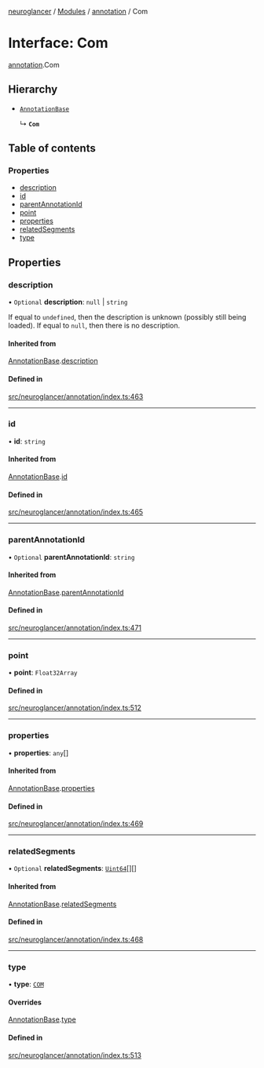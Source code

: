 [neuroglancer](../README.md) / [Modules](../modules.md) / [annotation](../modules/annotation.md) / Com

# Interface: Com

[annotation](../modules/annotation.md).Com

## Hierarchy

- [`AnnotationBase`](annotation.AnnotationBase.md)

  ↳ **`Com`**

## Table of contents

### Properties

- [description](annotation.Com.md#description)
- [id](annotation.Com.md#id)
- [parentAnnotationId](annotation.Com.md#parentannotationid)
- [point](annotation.Com.md#point)
- [properties](annotation.Com.md#properties)
- [relatedSegments](annotation.Com.md#relatedsegments)
- [type](annotation.Com.md#type)

## Properties

### description

• `Optional` **description**: ``null`` \| `string`

If equal to `undefined`, then the description is unknown (possibly still being loaded).  If
equal to `null`, then there is no description.

#### Inherited from

[AnnotationBase](annotation.AnnotationBase.md).[description](annotation.AnnotationBase.md#description)

#### Defined in

[src/neuroglancer/annotation/index.ts:463](https://github.com/ActiveBrainAtlas2/neuroglancer/blob/1beb5d34/src/neuroglancer/annotation/index.ts#L463)

___

### id

• **id**: `string`

#### Inherited from

[AnnotationBase](annotation.AnnotationBase.md).[id](annotation.AnnotationBase.md#id)

#### Defined in

[src/neuroglancer/annotation/index.ts:465](https://github.com/ActiveBrainAtlas2/neuroglancer/blob/1beb5d34/src/neuroglancer/annotation/index.ts#L465)

___

### parentAnnotationId

• `Optional` **parentAnnotationId**: `string`

#### Inherited from

[AnnotationBase](annotation.AnnotationBase.md).[parentAnnotationId](annotation.AnnotationBase.md#parentannotationid)

#### Defined in

[src/neuroglancer/annotation/index.ts:471](https://github.com/ActiveBrainAtlas2/neuroglancer/blob/1beb5d34/src/neuroglancer/annotation/index.ts#L471)

___

### point

• **point**: `Float32Array`

#### Defined in

[src/neuroglancer/annotation/index.ts:512](https://github.com/ActiveBrainAtlas2/neuroglancer/blob/1beb5d34/src/neuroglancer/annotation/index.ts#L512)

___

### properties

• **properties**: `any`[]

#### Inherited from

[AnnotationBase](annotation.AnnotationBase.md).[properties](annotation.AnnotationBase.md#properties)

#### Defined in

[src/neuroglancer/annotation/index.ts:469](https://github.com/ActiveBrainAtlas2/neuroglancer/blob/1beb5d34/src/neuroglancer/annotation/index.ts#L469)

___

### relatedSegments

• `Optional` **relatedSegments**: [`Uint64`](../classes/util_uint64.Uint64.md)[][]

#### Inherited from

[AnnotationBase](annotation.AnnotationBase.md).[relatedSegments](annotation.AnnotationBase.md#relatedsegments)

#### Defined in

[src/neuroglancer/annotation/index.ts:468](https://github.com/ActiveBrainAtlas2/neuroglancer/blob/1beb5d34/src/neuroglancer/annotation/index.ts#L468)

___

### type

• **type**: [`COM`](../enums/annotation.AnnotationType.md#com)

#### Overrides

[AnnotationBase](annotation.AnnotationBase.md).[type](annotation.AnnotationBase.md#type)

#### Defined in

[src/neuroglancer/annotation/index.ts:513](https://github.com/ActiveBrainAtlas2/neuroglancer/blob/1beb5d34/src/neuroglancer/annotation/index.ts#L513)
